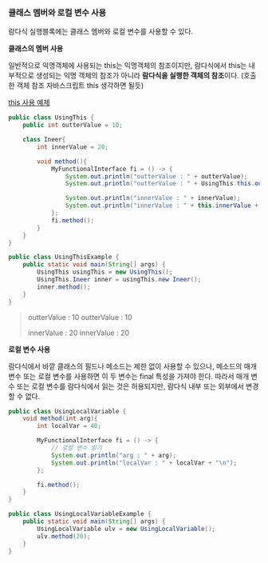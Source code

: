 ### 클래스 멤버와 로컬 변수 사용

람다식 실행블록에는 클래스 멤버와 로컬 변수를 사용할 수 있다.



**클래스의 멤버 사용**

일반적으로 익명객체에 사용되는 this는 익명객체의 참조이지만, 람다식에서 this는 내부적으로 생성되는 익명 객체의 참조가 아니라 **람다식을 실행한 객체의 참조**이다. (호출한 객체 참조 자바스크립트 this 생각하면 될듯)

<u>this 사용 예제</u>

```java
public class UsingThis {
    public int outterValue = 10;

    class Ineer{
        int innerValue = 20;

        void method(){
            MyFunctionalInterface fi = () -> {
                System.out.println("outterValue : " + outterValue);
                System.out.println("outterValue : " + UsingThis.this.outterValue + "\n");

                System.out.println("innerValue : " + innerValue);
                System.out.println("innerValue : " + this.innerValue + "\n"); // 람다식 내부에서 this는 Inner 객체를 참조
            };
            fi.method();
        }
    }
}
```

```java
public class UsingThisExample {
    public static void main(String[] args) {
        UsingThis usingThis = new UsingThis();
        UsingThis.Ineer inner = usingThis.new Ineer();
        inner.method();
    }
}
```

> outterValue : 10
> outterValue : 10
>
> innerValue : 20
> innerValue : 20



**로컬 변수 사용**

람다식에서 바깥 클래스의 필드나 메소드는 제한 없이 사용할 수 있으나, 메소드의 매개 변수 또는 로컬 변수를 사용하면 이 두 변수는 final 특성을 가져야 한다. 따라서 매개 변수 또는 로컬 변수를 람다식에서 읽는 것은 허용되지만, 람다식 내부 또는 외부에서 변경할 수 없다.

```java
public class UsingLocalVariable {
    void method(int arg){
        int localVar = 40;

        MyFunctionalInterface fi = () -> {
            // 로컬 변수 읽기
            System.out.println("arg : " + arg);
            System.out.println("localVar : " + localVar + "\n");
        };

        fi.method();
    }
}
```

```java
public class UsingLocalVariableExample {
    public static void main(String[] args) {
        UsingLocalVariable ulv = new UsingLocalVariable();
        ulv.method(20);
    }
}
```

